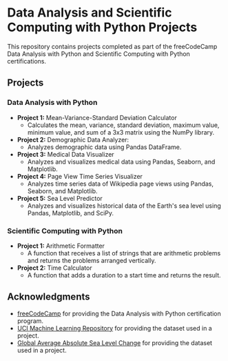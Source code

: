 # Data Analysis and Scientific Computing with Python Projects

This repository contains projects completed as part of the freeCodeCamp Data Analysis with Python and Scientific Computing with Python certifications.

## Projects

### Data Analysis with Python

- **Project 1:** Mean-Variance-Standard Deviation Calculator
  - Calculates the mean, variance, standard deviation, maximum value, minimum value, and sum of a 3x3 matrix using the NumPy library. 
- **Project 2:** Demographic Data Analyzer:
  - Analyzes demographic data using Pandas DataFrame.
- **Project 3:** Medical Data Visualizer
  - Analyzes and visualizes medical data using Pandas, Seaborn, and Matplotlib.
- **Project 4:** Page View Time Series Visualizer
  - Analyzes time series data of Wikipedia page views using Pandas, Seaborn, and Matplotlib.
- **Project 5:** Sea Level Predictor
  - Analyzes and visualizes historical data of the Earth's sea level using Pandas, Matplotlib, and SciPy.

### Scientific Computing with Python
- **Project 1:** Arithmetic Formatter
  - A function that receives a list of strings that are arithmetic problems and returns the problems arranged vertically. 
- **Project 2:** Time Calculator
  - A function that adds a duration to a start time and returns the result.


## Acknowledgments
- [freeCodeCamp](https://www.freecodecamp.org/learn/) for providing the Data Analysis with Python certification program.
- [UCI Machine Learning Repository](https://archive.ics.uci.edu/ml/index.php) for providing the dataset used in a project.
- [Global Average Absolute Sea Level Change](https://datahub.io/core/sea-level-rise) for providing the dataset used in a project.